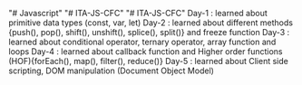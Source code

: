 "# Javascript" 
"# ITA-JS-CFC" 
"# ITA-JS-CFC" 
Day-1 : learned about primitive data types (const, var, let)
Day-2 : learned about different methods {push(), pop(), shift(), unshift(), splice(), split()} and freeze function 
Day-3 : learned about conditional operator, ternary operator, array function and loops 
Day-4 : learned about callback function and Higher order functions (HOF){forEach(), map(), filter(), reduce()}
Day-5 : learned about Client side scripting, DOM manipulation (Document Object Model)